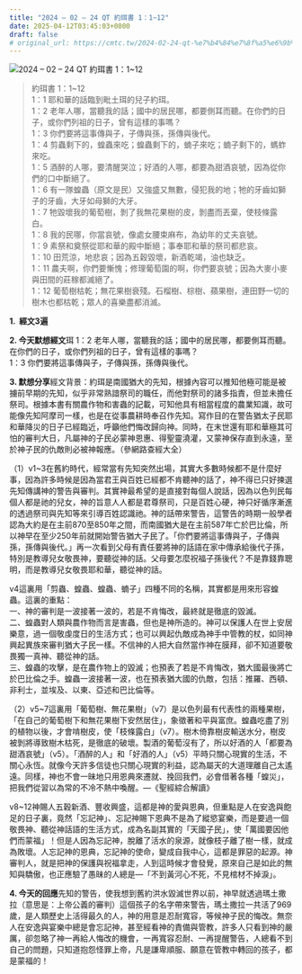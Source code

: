 ```yaml
---
title: "2024 – 02 – 24 QT 約珥書 1：1~12"
date: 2025-04-12T03:45:03+0800
draft: false
# original_url: https://cmtc.tw/2024-02-24-qt-%e7%b4%84%e7%8f%a5%e6%9b%b8-1%ef%bc%9a112
---
```


![2024 – 02 – 24 QT 約珥書 1：1\~12](/images/qt.jpg  "2024 – 02 – 24 QT 約珥書 1：1\~12")

> 約珥書 1：1\~12  
> 1：1 耶和華的話臨到毗土珥的兒子約珥。  
> 1：2 老年人哪，當聽我的話；國中的居民哪，都要側耳而聽。在你們的日子，或你們列祖的日子，曾有這樣的事嗎？  
> 1：3 你們要將這事傳與子，子傳與孫，孫傳與後代。  
> 1：4 剪蟲剩下的，蝗蟲來吃；蝗蟲剩下的，蝻子來吃；蝻子剩下的，螞蚱來吃。  
> 1：5 酒醉的人哪，要清醒哭泣；好酒的人哪，都要為甜酒哀號，因為從你們的口中斷絕了。  
> 1：6 有一隊蝗蟲（原文是民）又強盛又無數，侵犯我的地；牠的牙齒如獅子的牙齒，大牙如母獅的大牙。  
> 1：7 牠毀壞我的葡萄樹，剝了我無花果樹的皮，剝盡而丟棄，使枝條露白。  
> 1：8 我的民哪，你當哀號，像處女腰束麻布，為幼年的丈夫哀號。  
> 1：9 素祭和奠祭從耶和華的殿中斷絕；事奉耶和華的祭司都悲哀。  
> 1：10 田荒涼，地悲哀；因為五穀毀壞，新酒乾竭，油也缺乏。  
> 1：11 農夫啊，你們要慚愧；修理葡萄園的啊，你們要哀號；因為大麥小麥與田間的莊稼都滅絕了。  
> 1：12 葡萄樹枯乾；無花果樹衰殘。石榴樹、棕樹、蘋果樹，連田野一切的樹木也都枯乾；眾人的喜樂盡都消滅。

**1.  經文3遍**

**2. 今天默想經文**珥 1：2 老年人哪，當聽我的話；國中的居民哪，都要側耳而聽。在你們的日子，或你們列祖的日子，曾有這樣的事嗎？  
1：3 你們要將這事傳與子，子傳與孫，孫傳與後代。

**3. 默想分享**經文背景：約珥是南國猶大的先知，根據內容可以推知他極可能是被擄前早期的先知，似乎非常熟諳祭司的職任，而他對祭司的諸多指責，但並未擔任祭司。根據本書有關農作物和害蟲的記載，可知他具有相當程度的農業知識，故可能像先知阿摩司一樣，也是在從事農耕時奉召作先知。寫作目的在警告猶太子民耶和華降災的日子已經臨近，呼籲他們悔改歸向神。同時，在末世還有耶和華極其可怕的審判大日，凡屬神的子民必蒙神恩惠、得聖靈澆灌，又蒙神保存直到永遠，至於神子民的仇敵則必被神報應。（參網路查經大全）

（1）v1\~3在舊約時代，經常當有先知突然出場，其實大多數時候都不是什麼好事，因為許多時候是因為當君王與百姓已經都不肯聽神的話了，神不得已只好揀選先知傳講神的警告與審判。其實神最希望的是直接對每個人說話，因為以色列民每個人都是祂的兒女，神的旨意人人都是君尊祭司，只是百姓心硬，神只好循序漸進的透過祭司與先知等來引導百姓認識祂。神的話帶來警告，這警告的時期一般學者認為大約是在主前870至850年之間，而南國猶大是在主前587年亡於巴比倫，所以神早在至少250年前就開始警告猶大子民了。「你們要將這事傳與子，子傳與孫，孫傳與後代。」再一次看到父母有責任要將神的話語在家中傳承給後代子孫，特別是教導兒女敬畏神，要聽從神的話。父母要怎麼祝福子孫後代？不是靠錢靠聰明，而是教導兒女敬畏耶和華，聽從神的話。

v4這裏用「剪蟲、蝗蟲、蝗蟲、蝻子」四種不同的名稱，其實都是用來形容蝗蟲。這裏的重點：  
一、神的審判是一波接著一波的，若是不肯悔改，最終就是徹底的毀滅。  
二、蝗蟲對人類與農作物而言是害蟲，但也是神所造的。神可以保護人在世上安居樂意，過一個敬虔度日的生活方式；也可以興起仇敵成為神手中管教的杖，如同神興起異族來審判猶大子民一樣。不信神的人把大自然當作神在膜拜，卻不知道要敬畏獨一真神、聽從神的話。  
三、蝗蟲的攻擊，是在農作物上的毀滅；也預表了若是不肯悔改，猶大國最後將亡於巴比倫之手。蝗蟲一波接著一波，也在預表猶大國的仇敵，包括：推羅、西頓、非利士，並埃及、以東、亞述和巴比倫等。

（2）v5\~7這裏用「葡萄樹、無花果樹」（v7）是以色列最有代表性的兩種果樹，「在自己的葡萄樹下和無花果樹下安然居住」，象徵著和平與富庶。蝗蟲吃盡了別的植物以後，才會啃樹皮，使「枝條露白」（v7）。樹木倚靠樹皮輸送水分，樹皮被剝將導致樹木枯死，是徹底的破壞。製酒的葡萄沒有了，所以好酒的人「都要為甜酒哀號」（v5）。「酒醉的人」和「好酒的人」（v5）平時只關心現實的生活，不關心永恆。就像今天許多信徒也只關心現實的利益，認為屬天的大道理離自己太遙遠。同樣，神也不會一昧地只用恩典來遷就、挽回我們，必會借著各種「蝗災」，把我們從習以為常的不冷不熱中喚醒。—《聖經綜合解讀》

v8\~12神賜人五穀新酒、豐收興盛，這都是神的愛與恩典，但重點是人在安逸與飽足的日子裏，竟然「忘記神」、忘記神賜下恩典不是為了縱慾宴樂，而是要過一個敬畏神、聽從神話語的生活方式，成為名副其實的「天國子民」，使「萬國要因他們而蒙福」！但是人因為忘記神，脫離了活水的泉源，就像枝子離了樹一樣，就成為敗壞。人忘記神的恩典，忘記神的使命，變成自我中心，這都是罪惡的起源。神審判人，就是把神的保護與祝福拿走，人到這時候才會發覺，原來自己是如此的無知與驕傲，也正應驗了愚昧的人總是—「不到黃河心不死，不見棺材不掉淚」。

**4. 今天的回應**先知的警告，使我想到舊約洪水毀滅世界以前，神早就透過瑪土撒拉（意思是：上帝公義的審判）這個孩子的名字帶來警告，瑪土撒拉一共活了969歲，是人類歷史上活得最久的人，神的用意是忍耐寬容，等候神子民的悔改。無奈人在安逸與宴樂中總是會忘記神，甚至經看神的責備與管教，許多人只看到神的嚴厲，卻忽略了神一再給人悔改的機會，一再寬容忍耐、一再提醒警告，人總看不到自己的問題，只知道抱怨怪罪上帝，凡是謙卑順服、願意在管教中轉回的孩子，都是蒙福的！